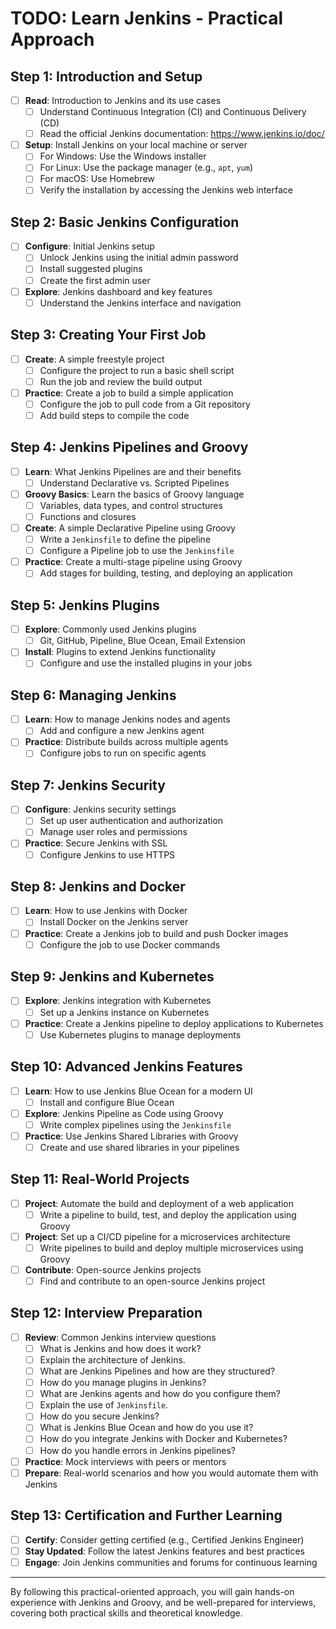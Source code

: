 # TODO: Learn Jenkins - Practical Approach

## Step 1: Introduction and Setup
- [ ] **Read**: Introduction to Jenkins and its use cases
  - [ ] Understand Continuous Integration (CI) and Continuous Delivery (CD)
  - [ ] Read the official Jenkins documentation: https://www.jenkins.io/doc/
- [ ] **Setup**: Install Jenkins on your local machine or server
  - [ ] For Windows: Use the Windows installer
  - [ ] For Linux: Use the package manager (e.g., `apt`, `yum`)
  - [ ] For macOS: Use Homebrew
  - [ ] Verify the installation by accessing the Jenkins web interface

## Step 2: Basic Jenkins Configuration
- [ ] **Configure**: Initial Jenkins setup
  - [ ] Unlock Jenkins using the initial admin password
  - [ ] Install suggested plugins
  - [ ] Create the first admin user
- [ ] **Explore**: Jenkins dashboard and key features
  - [ ] Understand the Jenkins interface and navigation

## Step 3: Creating Your First Job
- [ ] **Create**: A simple freestyle project
  - [ ] Configure the project to run a basic shell script
  - [ ] Run the job and review the build output
- [ ] **Practice**: Create a job to build a simple application
  - [ ] Configure the job to pull code from a Git repository
  - [ ] Add build steps to compile the code

## Step 4: Jenkins Pipelines and Groovy
- [ ] **Learn**: What Jenkins Pipelines are and their benefits
  - [ ] Understand Declarative vs. Scripted Pipelines
- [ ] **Groovy Basics**: Learn the basics of Groovy language
  - [ ] Variables, data types, and control structures
  - [ ] Functions and closures
- [ ] **Create**: A simple Declarative Pipeline using Groovy
  - [ ] Write a `Jenkinsfile` to define the pipeline
  - [ ] Configure a Pipeline job to use the `Jenkinsfile`
- [ ] **Practice**: Create a multi-stage pipeline using Groovy
  - [ ] Add stages for building, testing, and deploying an application

## Step 5: Jenkins Plugins
- [ ] **Explore**: Commonly used Jenkins plugins
  - [ ] Git, GitHub, Pipeline, Blue Ocean, Email Extension
- [ ] **Install**: Plugins to extend Jenkins functionality
  - [ ] Configure and use the installed plugins in your jobs

## Step 6: Managing Jenkins
- [ ] **Learn**: How to manage Jenkins nodes and agents
  - [ ] Add and configure a new Jenkins agent
- [ ] **Practice**: Distribute builds across multiple agents
  - [ ] Configure jobs to run on specific agents

## Step 7: Jenkins Security
- [ ] **Configure**: Jenkins security settings
  - [ ] Set up user authentication and authorization
  - [ ] Manage user roles and permissions
- [ ] **Practice**: Secure Jenkins with SSL
  - [ ] Configure Jenkins to use HTTPS

## Step 8: Jenkins and Docker
- [ ] **Learn**: How to use Jenkins with Docker
  - [ ] Install Docker on the Jenkins server
- [ ] **Practice**: Create a Jenkins job to build and push Docker images
  - [ ] Configure the job to use Docker commands

## Step 9: Jenkins and Kubernetes
- [ ] **Explore**: Jenkins integration with Kubernetes
  - [ ] Set up a Jenkins instance on Kubernetes
- [ ] **Practice**: Create a Jenkins pipeline to deploy applications to Kubernetes
  - [ ] Use Kubernetes plugins to manage deployments

## Step 10: Advanced Jenkins Features
- [ ] **Learn**: How to use Jenkins Blue Ocean for a modern UI
  - [ ] Install and configure Blue Ocean
- [ ] **Explore**: Jenkins Pipeline as Code using Groovy
  - [ ] Write complex pipelines using the `Jenkinsfile`
- [ ] **Practice**: Use Jenkins Shared Libraries with Groovy
  - [ ] Create and use shared libraries in your pipelines

## Step 11: Real-World Projects
- [ ] **Project**: Automate the build and deployment of a web application
  - [ ] Write a pipeline to build, test, and deploy the application using Groovy
- [ ] **Project**: Set up a CI/CD pipeline for a microservices architecture
  - [ ] Write pipelines to build and deploy multiple microservices using Groovy
- [ ] **Contribute**: Open-source Jenkins projects
  - [ ] Find and contribute to an open-source Jenkins project

## Step 12: Interview Preparation
- [ ] **Review**: Common Jenkins interview questions
  - [ ] What is Jenkins and how does it work?
  - [ ] Explain the architecture of Jenkins.
  - [ ] What are Jenkins Pipelines and how are they structured?
  - [ ] How do you manage plugins in Jenkins?
  - [ ] What are Jenkins agents and how do you configure them?
  - [ ] Explain the use of `Jenkinsfile`.
  - [ ] How do you secure Jenkins?
  - [ ] What is Jenkins Blue Ocean and how do you use it?
  - [ ] How do you integrate Jenkins with Docker and Kubernetes?
  - [ ] How do you handle errors in Jenkins pipelines?
- [ ] **Practice**: Mock interviews with peers or mentors
- [ ] **Prepare**: Real-world scenarios and how you would automate them with Jenkins

## Step 13: Certification and Further Learning
- [ ] **Certify**: Consider getting certified (e.g., Certified Jenkins Engineer)
- [ ] **Stay Updated**: Follow the latest Jenkins features and best practices
- [ ] **Engage**: Join Jenkins communities and forums for continuous learning

---

By following this practical-oriented approach, you will gain hands-on experience with Jenkins and Groovy, and be well-prepared for interviews, covering both practical skills and theoretical knowledge.